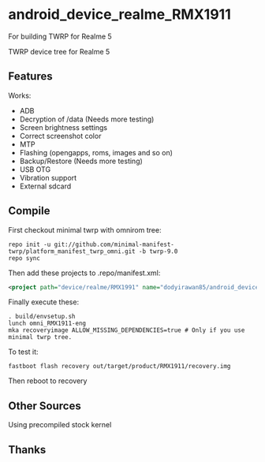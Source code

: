 # android_device_realme_RMX1911
For building TWRP for Realme 5

TWRP device tree for Realme 5

## Features

Works:

- ADB
- Decryption of /data (Needs more testing)
- Screen brightness settings
- Correct screenshot color
- MTP
- Flashing (opengapps, roms, images and so on)
- Backup/Restore (Needs more testing)
- USB OTG
- Vibration support
- External sdcard

## Compile

First checkout minimal twrp with omnirom tree:

```
repo init -u git://github.com/minimal-manifest-twrp/platform_manifest_twrp_omni.git -b twrp-9.0
repo sync
```

Then add these projects to .repo/manifest.xml:

```xml
<project path="device/realme/RMX1991" name="dodyirawan85/android_device_realme_RMX1911" remote="github" revision="android-9.0" />
```

Finally execute these:

```
. build/envsetup.sh
lunch omni_RMX1911-eng
mka recoveryimage ALLOW_MISSING_DEPENDENCIES=true # Only if you use minimal twrp tree.
```

To test it:

```
fastboot flash recovery out/target/product/RMX1911/recovery.img
```

Then reboot to recovery

## Other Sources

Using precompiled stock kernel

## Thanks

